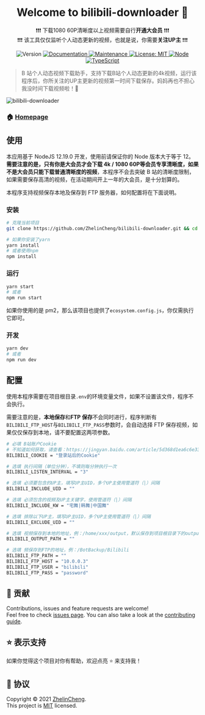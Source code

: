<h1 align="center">Welcome to bilibili-downloader 👋</h1>

<p align="center">
❗❗❗ 下载1080 60P清晰度以上视频需要自行<b>开通大会员</b> ❗❗❗ <br />
❗❗❗ 该工具仅仅监听个人动态更新的视频，也就是说，你需要<b>关注UP主</b> ❗❗❗
</p>

<p align="center">
  <img alt="Version" src="https://img.shields.io/badge/version-1.0.1-blue.svg?cacheSeconds=2592000" />
  <a href="https://github.com/ZhelinCheng/bilibili-downloader#readme" target="_blank">
    <img alt="Documentation" src="https://img.shields.io/badge/documentation-yes-brightgreen.svg" />
  </a>
  <a href="https://github.com/ZhelinCheng/bilibili-downloader/graphs/commit-activity" target="_blank">
    <img alt="Maintenance" src="https://img.shields.io/badge/Maintained%3F-yes-green.svg" />
  </a>
  <a href="https://github.com/ZhelinCheng/bilibili-downloader/blob/master/LICENSE" target="_blank">
    <img alt="License: MIT" src="https://img.shields.io/github/license/ZhelinCheng/bilibili-downloader" />
  </a>
  <a href="https://nodejs.org/en/" target="_blank">
    <img alt="Node" src="https://img.shields.io/badge/Node.js-%3E%3D7.6.0-green.svg" />
  </a>
  <a href="https://www.typescriptlang.org/" target="_blank">
    <img alt="TypeScript" src="https://img.shields.io/badge/TypeScript-%3E%3D3.0-green.svg" />
  </a>
</p>

> B 站个人动态视频下载助手，支持下载B站个人动态更新的4k视频，运行该程序后，你所关注的UP主更新的视频第一时间下载保存。妈妈再也不担心我没时间下载视频啦！🎉

![bilibili-downloader](https://cdn.jsdelivr.net/gh/ZhelinCheng/storage@master/picture/78ZrEH_55.png)

### 🏠 [Homepage](https://github.com/ZhelinCheng/bilibili-downloader#readme)

## 使用

本应用基于 NodeJS 12.19.0 开发，使用前请保证你的 Node 版本大于等于 12。**需要注意的是，只有你是大会员才会下载 4k / 1080 60P等会员专享清晰度，如果不是大会员只能下载普通清晰度的视频**，本程序不会去突破 B 站的清晰度限制，如果需要保存高清的视频，在活动期间开上一年的大会员，是十分划算的。

本程序支持视频保存本地及保存到 FTP 服务器，如何配置将在下面说明。

### 安装

```sh
# 克隆当前项目
git clone https://github.com/ZhelinCheng/bilibili-downloader.git && cd bilibili-downloader

# 如果你安装了yarn
yarn install
# 或者使用npm
npm install
```

### 运行

```sh
yarn start
# 或者
npm run start
```

如果你使用的是 pm2，那么该项目也提供了`ecosystem.config.js`，你仅需执行它即可。

### 开发

```sh
yarn dev
# 或者
npm run dev
```

## 配置

使用本程序需要在项目根目录`.env`的环境变量文件，如果不设置该文件，程序不会执行。

需要注意的是，**本地保存**和**FTP 保存**不会同时进行，程序判断有`BILIBILI_FTP_HOST`与`BILIBILI_FTP_PASS`参数时，会自动选择 FTP 保存视频，如果仅仅保存到本地，请不要配置这两项参数。

```sh
# 必填 B站账户Cookie
# 不知道如何获取，请查看：https://jingyan.baidu.com/article/5d368d1ea6c6e33f60c057ef.html
BILIBILI_COOKIE = "登录站后的Cookie"

# 选填 执行间隔（单位分钟），不填则每分钟执行一次
BILIBILI_LISTEN_INTERVAL = "3"

# 选填 必须要包含的UP主，填写UP主UID，多个UP主使用管道符（|）间隔
BILIBILI_INCLUDE_UID = ""

# 选填 必须包含的视频及UP主关键字，使用管道符（|）间隔
BILIBILI_INCLUDE_KW = "宅舞|韩舞|中国舞"

# 选填 排除以下UP主，填写UP主UID，多个UP主使用管道符（|）间隔
BILIBILI_EXCLUDE_UID = ""

# 选填 视频保存到本地的地址，例：/home/xxx/output，默认保存到项目根目录下的output文件夹
BILIBILI_OUTPUT_PATH = ""

# 选填 频保存到FTP的地址，例：/BotBackup/Bilibili
BILIBILI_FTP_PATH = ""
BILIBILI_FTP_HOST = "10.0.0.3"
BILIBILI_FTP_USER = "bilibili"
BILIBILI_FTP_PASS = "password"

```

## 🤝 贡献

Contributions, issues and feature requests are welcome!<br />Feel free to check [issues page](https://github.com/ZhelinCheng/bilibili-downloader/issues). You can also take a look at the [contributing guide](https://github.com/ZhelinCheng/bilibili-downloader/blob/master/CONTRIBUTING.md).

## ⭐️ 表示支持

如果你觉得这个项目对你有帮助，欢迎点亮 ⭐️ 来支持我！

## 📝 协议

Copyright © 2021 [ZhelinCheng](https://github.com/ZhelinCheng).<br />
This project is [MIT](https://github.com/ZhelinCheng/bilibili-downloader/blob/master/LICENSE) licensed.

